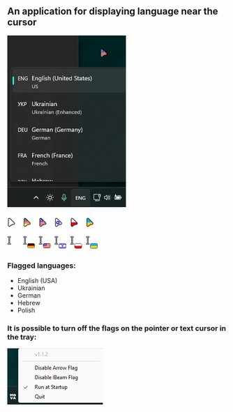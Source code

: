 ## An application for displaying language near the cursor

![mova-flag-demo.gif](assets/mova-flag-demo.gif)

![pointer_def.png](assets/pointer/pointer_def.png)
![pointer1_de_avg.png](assets/pointer/pointer1_de_avg.png)
![pointer1_en_mul.png](assets/pointer/pointer1_en_mul.png)
![pointer1_he_mul.png](assets/pointer/pointer1_he_mul.png)
![pointer1_pl_mul.png](assets/pointer/pointer1_pl_mul.png)
![pointer1_ua_mul.png](assets/pointer/pointer1_ua_mul.png)

![pointer_def.png](assets/beam3/beam_def.png)
![beam3_de_32.png](assets/beam3/beam3_de_32.png)
![beam3_en_32.png](assets/beam3/beam3_en_32.png)
![beam3_he_32.png](assets/beam3/beam3_he_32.png)
![beam3_pl_32.png](assets/beam3/beam3_pl_32.png)
![beam3_ua_32.png](assets/beam3/beam3_ua_32.png)

### Flagged languages:
- English (USA)
- Ukrainian
- German
- Hebrew
- Polish

### It is possible to turn off the flags on the pointer or text cursor in the tray:

![002](assets/tray-demo.png)




